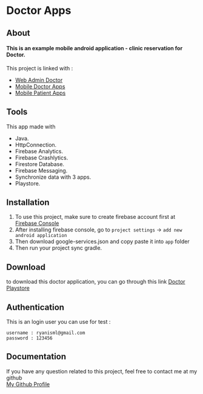 # Doctor Apps
## About
#### This is an example mobile android application - clinic reservation for Doctor.
This project is linked with :
- [Web Admin Doctor](https://github.com/ryanisml/klinik-reservation)
- [Mobile Doctor Apps](https://github.com/ryanisml/ismailid-dokter-app)
- [Mobile Patient Apps](https://github.com/ryanisml/ismailid-pasien-app)

## Tools
This app made with
- Java.
- HttpConnection.
- Firebase Analytics.
- Firebase Crashlytics.
- Firestore Database.
- Firebase Messaging.
- Synchronize data with 3 apps.
- Playstore.

## Installation
1. To use this project, make sure to create firebase account first at [Firebase Console](https://console.firebase.google.com/)
2. After installing firebase console, go to `project settings` -> `add new android application`
3. Then download google-services.json and copy paste it into `app` folder
4. Then run your project sync gradle.

## Download
to download this doctor application, you can go through this link
[Doctor Playstore](https://play.google.com/store/apps/details?id=id.ismail.dokterapps)

## Authentication
This is an login user you can use for test :
```
username : ryanisml@gmail.com
password : 123456
```

## Documentation
If you have any question related to this project, feel free to contact me at my github <br/>
[My Github Profile](https://github.com/ryanisml)
